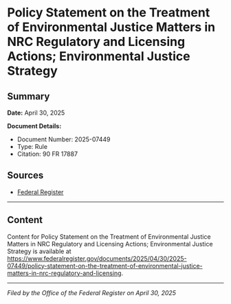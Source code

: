 # Policy Statement on the Treatment of Environmental Justice Matters in NRC Regulatory and Licensing Actions; Environmental Justice Strategy

## Summary

**Date:** April 30, 2025

**Document Details:**
- Document Number: 2025-07449
- Type: Rule
- Citation: 90 FR 17887

## Sources
- [Federal Register](https://www.federalregister.gov/documents/2025/04/30/2025-07449/policy-statement-on-the-treatment-of-environmental-justice-matters-in-nrc-regulatory-and-licensing)

---

## Content

Content for Policy Statement on the Treatment of Environmental Justice Matters in NRC Regulatory and Licensing Actions; Environmental Justice Strategy is available at https://www.federalregister.gov/documents/2025/04/30/2025-07449/policy-statement-on-the-treatment-of-environmental-justice-matters-in-nrc-regulatory-and-licensing.

---

*Filed by the Office of the Federal Register on April 30, 2025*
